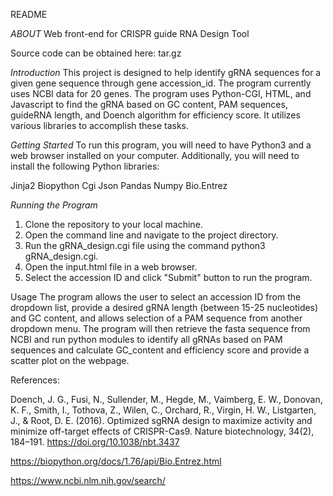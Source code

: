 README

*ABOUT*
Web front-end for CRISPR guide RNA Design Tool

Source code can be obtained here:
tar.gz

*Introduction*
This project is designed to help identify gRNA sequences for a given gene sequence through gene accession_id. The program currently uses NCBI data for 20 genes. The program uses Python-CGI, HTML, and Javascript to find the gRNA based on GC content, PAM sequences, guideRNA length, and Doench algorithm for efficiency score. It utilizes various libraries to accomplish these tasks.

*Getting Started*
To run this program, you will need to have Python3 and a web browser installed on your computer. Additionally, you will need to install the following Python libraries:

Jinja2
Biopython
Cgi
Json
Pandas 
Numpy
Bio.Entrez


*Running the Program*
1. Clone the repository to your local machine.
2. Open the command line and navigate to the project directory.
3. Run the gRNA_design.cgi file using the command python3 gRNA_design.cgi.
4. Open the input.html file in a web browser.
5. Select the accession ID and click "Submit" button to run the program.

Usage
The program allows the user to select an accession ID from the dropdown list, provide a desired gRNA length (between 15-25 nucleotides) and GC content, and allows selection of a PAM sequence from another dropdown menu. The program will then retrieve the fasta sequence from NCBI and run python modules to identify all gRNAs based on PAM sequences and calculate GC_content and efficiency score and provide a scatter plot on the webpage.


References:

Doench, J. G., Fusi, N., Sullender, M., Hegde, M., Vaimberg, E. W., Donovan, K. F., Smith, I., Tothova, Z., Wilen, C., Orchard, R., Virgin, H. W., Listgarten, J., & Root, D. E. (2016). Optimized sgRNA design to maximize activity and minimize off-target effects of CRISPR-Cas9. Nature biotechnology, 34(2), 184–191. https://doi.org/10.1038/nbt.3437

https://biopython.org/docs/1.76/api/Bio.Entrez.html

https://www.ncbi.nlm.nih.gov/search/

